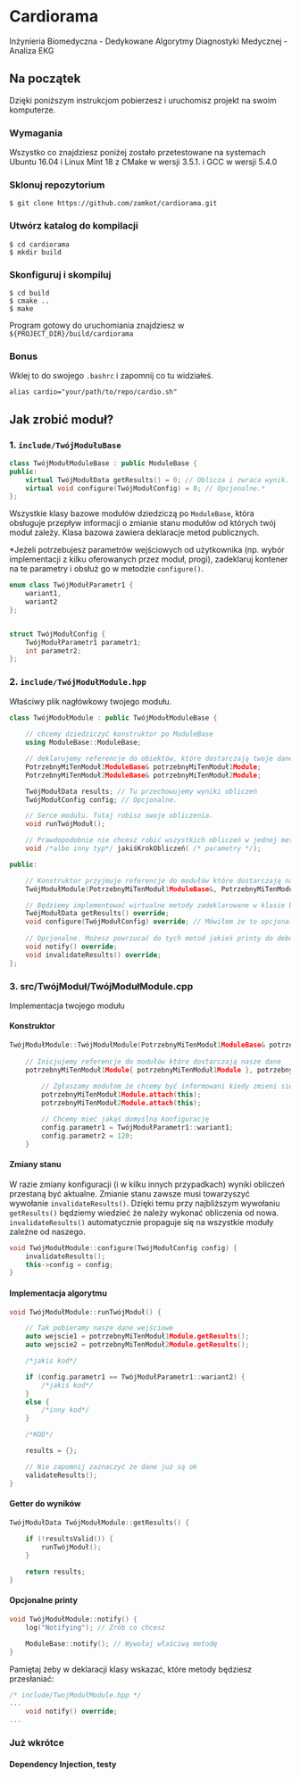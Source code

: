 # Cardiorama

Inżynieria Biomedyczna - Dedykowane Algorytmy Diagnostyki Medycznej - Analiza EKG

## Na początek

Dzięki poniższym instrukcjom pobierzesz i uruchomisz projekt na swoim komputerze.

### Wymagania

Wszystko co znajdziesz poniżej zostało przetestowane na systemach Ubuntu 16.04 i Linux Mint 18 z CMake w wersji 3.5.1. i GCC w wersji 5.4.0

### Sklonuj repozytorium
```
$ git clone https://github.com/zamkot/cardiorama.git
```

### Utwórz katalog do kompilacji
```
$ cd cardiorama
$ mkdir build
```

### Skonfiguruj i skompiluj
```
$ cd build
$ cmake ..
$ make
```

Program gotowy do uruchomiania znajdziesz w ```${PROJECT_DIR}/build/cardiorama```

### Bonus
Wklej to do swojego ```.bashrc``` i zapomnij co tu widziałeś.
```
alias cardio="your/path/to/repo/cardio.sh"
```

## Jak zrobić moduł?

### 1. ```include/TwójModułuBase```

```c++
class TwójModułModuleBase : public ModuleBase {
public:
    virtual TwójModułData getResults() = 0; // Oblicza i zwraca wynik.
    virtual void configure(TwójModułConfig) = 0; // Opcjonalne.*
};
```

Wszystkie klasy bazowe modułów dziedziczą po ```ModuleBase```, która obsługuje przepływ informacji o zmianie stanu modułów od których twój moduł zależy.
Klasa bazowa zawiera deklaracje metod publicznych.  

*Jeżeli potrzebujesz parametrów wejściowych od użytkownika (np. wybór implementacji z kilku oferowanych przez moduł, progi), zadeklaruj kontener na te parametry i obsłuż go w metodzie ```configure()```.
```c++
enum class TwójModułParametr1 {
    wariant1,
    wariant2
};


struct TwójModułConfig {
    TwójModułParametr1 parametr1;
    int parametr2;
};

```

### 2. ```include/TwójModułModule.hpp```
Właściwy plik nagłówkowy twojego modułu.

```c++
class TwójModułModule : public TwójModułModuleBase {
    
    // chcemy dziedziczyć konstruktor po ModuleBase
    using ModuleBase::ModuleBase;

    // deklarujemy referencje do obiektów, które dostarczają twoje dane wejściowe
    PotrzebnyMiTenModuł1ModuleBase& potrzebnyMiTenModuł1Module;
    PotrzebnyMiTenModuł2ModuleBase& potrzebnyMiTenModuł2Module;

    TwójModułData results; // Tu przechowujemy wyniki obliczeń
    TwójModułConfig config; // Opcjonalne.

    // Serce modułu. Tutaj robisz swoje obliczenia.
    void runTwójModuł(); 

    // Prawdopodobnie nie chcesz robić wszystkich obliczeń w jednej metodzie. Dodaj tyle prywatnych metod ile ci się podoba.
    void /*albo inny typ*/ jakiśKrokObliczeń( /* parametry */);

public:

    // Konstruktor przyjmuje referencje do modułów które dostarczają nasze dane wejściowe
    TwójModułModule(PotrzebnyMiTenModuł1ModuleBase&, PotrzebnyMiTenModuł2ModuleBase&);

    // Będziemy implementować wirtualne metody zadeklarowane w klasie bazowej
    TwójModułData getResults() override;
    void configure(TwójModułConfig) override; // Mówiłem że to opcjonalne?
    
    // Opcjonalne. Możesz powrzucać do tych metod jakieś printy do debugowania.
    void notify() override;
    void invalidateResults() override;
};
```

### 3. src/TwójModuł/TwójModułModule.cpp
Implementacja twojego modułu

#### Konstruktor
```c++
TwójModułModule::TwójModułModule(PotrzebnyMiTenModuł1ModuleBase& potrzebnyMiTenModuł1Module, PotrzebnyMiTenModuł2ModuleBase& potrzebnyMiTenModuł2Module) :
    
    // Inicjujemy referencje do modułów które dostarczają nasze dane
    potrzebnyMiTenModuł1Module{ potrzebnyMiTenModuł1Module }, potrzebnyMiTenModuł2Module{ potrzebnyMiTenModuł2Module } {
        
        // Zgłaszamy modułom że chcemy być informowani kiedy zmieni się ich stan. 
        potrzebnyMiTenModuł1Module.attach(this);
        potrzebnyMiTenModuł2Module.attach(this);

        // Chcemy mieć jakąś domyślną konfigurację
        config.parametr1 = TwójModułParametr1::wariant1;
        config.parametr2 = 120;
    }
```

#### Zmiany stanu
W razie zmiany konfiguracji (i w kilku innych przypadkach) wyniki obliczeń przestaną być aktualne. Zmianie stanu zawsze musi towarzyszyć wywołanie ```invalidateResults()```. Dzięki temu  przy najbliższym wywołaniu ```getResults()``` będziemy wiedzieć że należy wykonać obliczenia od nowa. ```invalidateResults()``` automatycznie propaguje się na wszystkie moduły zależne od naszego.

```c++
void TwójModułModule::configure(TwójModułConfig config) {
    invalidateResults();
    this->config = config;
}
```

#### Implementacja algorytmu

```c++
void TwójModułModule::runTwójModuł() {

    // Tak pobieramy nasze dane wejściowe
    auto wejscie1 = potrzebnyMiTenModuł1Module.getResults();
    auto wejscie2 = potrzebnyMiTenModuł2Module.getResults();

    /*jakis kod*/

    if (config.parametr1 == TwójModułParametr1::wariant2) {
        /*jakiś kod*/
    } 
    else {
        /*inny kod*/
    }

    /*KOD*/

    results = {};

    // Nie zapomnij zaznaczyć że dane już są ok
    validateResults();
}
```

#### Getter do wyników
```c++
TwójModułData TwójModułModule::getResults() {
    
    if (!resultsValid()) {
        runTwójModuł();
    }

    return results;
}
```

#### Opcjonalne printy
```c++
void TwójModułModule::notify() {
    log("Notifying"); // Zrób co chcesz

    ModuleBase::notify(); // Wywołaj właściwą metodę
}
```
Pamiętaj żeby w deklaracji klasy wskazać, które metody będziesz przesłaniać:
```c++
/* include/TwojModułModule.hpp */
...
    void notify() override;
...
```

### Już wkrótce
#### Dependency Injection, testy